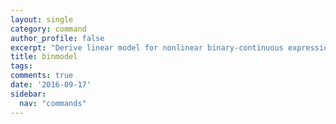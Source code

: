 ```yaml
---
layout: single
category: command
author_profile: false
excerpt: "Derive linear model for nonlinear binary-continuous expression"
title: binmodel
tags:
comments: true
date: '2016-09-17'
sidebar:
  nav: "commands"
---
```

